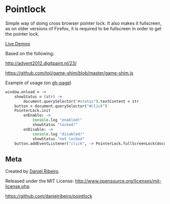 Pointlock
=========

Simple way of doing cross browser pointer lock. It also makes it fullscreen, as on older versions of Firefox, it is required to be fullscreen in order to get the pointer lock.

[Live Demop](http://danielribeiro.github.io/pointlock)

Based on the following:

http://advent2012.digitpaint.nl/23/

https://github.com/toji/game-shim/blob/master/game-shim.js

Example of usage (on [gh-page](https://github.com/danielribeiro/pointlock/tree/gh-pages))

```coffeescript
window.onload = ->
    showStatus = (str) ->
        document.querySelector("#status").textContent = str
    button = document.querySelector("#click")
    PointerLock.init
        onEnable: ->
            console.log "enabled!"
            showStatus "locked!"
        onDisable: ->
            console.log "disabled!"
            showStatus "not locked"
    button.addEventListener("click", -> PointerLock.fullScreenLock(document.querySelector("body")))
```


Meta
----

Created by [Daniel Ribeiro](http://metaphysicaldeveloper.wordpress.com/about-me). 

Released under the MIT License: http://www.opensource.org/licenses/mit-license.php

https://github.com/danielribeiro/pointlock
